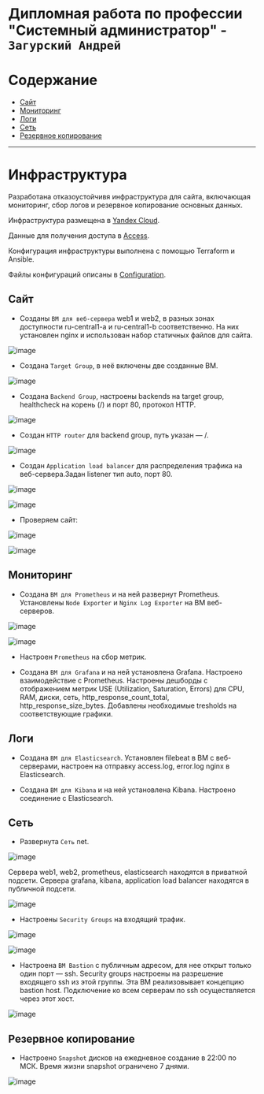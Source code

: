 # Дипломная работа по профессии "Системный администратор" - `Загурский Андрей`

Содержание
==========
* [Сайт](#Сайт)
* [Мониторинг](#Мониторинг)
* [Логи](#Логи)
* [Сеть](#Сеть)
* [Резервное копирование](#Резервное-копирование)


---------
# Инфраструктура

Разработана отказоустойчивя инфраструктура для сайта, включающая мониторинг, сбор логов и резервное копирование основных данных.

Инфраструктура размещена в [Yandex Cloud](https://console.cloud.yandex.ru/cloud/b1gcvt5l6bsrvg3nfac5).

Данные для получения доступа в [Access](https://github.com/Anders1994/Diplom/blob/main/Access.md).

Конфигурация инфраструктуры выполнена с помощью Terraform и Ansible.

Файлы конфигураций описаны в [Configuration](https://github.com/Anders1994/Diplom/blob/main/Configuration.md).

## Сайт

+ Созданы `ВМ для веб-сервера` web1 и web2, в разных зонах доступности ru-central1-a и ru-central1-b соответственно.
  На них установлен nginx и использован набор статичных файлов для сайта.

![image](https://github.com/Anders1994/Diplom/blob/main/ScreenShots/Nginx.png)

+ Создана `Target Group`, в неё включены две созданные ВМ.

![image](https://github.com/Anders1994/Diplom/blob/main/ScreenShots/Target_group.png)

+ Создана `Backend Group`, настроены backends на target group, healthcheck на корень (/) и порт 80, протокол HTTP.

![image](https://github.com/Anders1994/Diplom/blob/main/ScreenShots/Backend_group.png)

+ Создан `HTTP router` для backend group, путь указан — /.

![image](https://github.com/Anders1994/Diplom/blob/main/ScreenShots/Router.png)

+ Создан `Application load balancer` для распределения трафика на веб-сервера.Задан listener тип auto, порт 80.

![image](https://github.com/Anders1994/Diplom/blob/main/ScreenShots/Balancer.png)

![image](https://github.com/Anders1994/Diplom/blob/main/ScreenShots/Balancer_map.png)


+ Проверяем сайт:

![image](https://github.com/Anders1994/Diplom/blob/main/ScreenShots/Curl.png)

![image](https://github.com/Anders1994/Diplom/blob/main/ScreenShots/Site.png)

## Мониторинг

+ Создана `ВМ для Prometheus` и на ней развернут Prometheus.
  Установлены `Node Exporter` и `Nginx Log Exporter` на ВМ веб-серверов.

![image](https://github.com/Anders1994/Diplom/blob/main/ScreenShots/Node_exporter.png)

![image](https://github.com/Anders1994/Diplom/blob/main/ScreenShots/Log_exporter.png)

+ Настроен `Prometheus` на сбор метрик.

+ Создана `ВМ для Grafana` и на ней установлена Grafana.
  Настроено взаимодействие с Prometheus.
  Настроены дешборды с отображением метрик USE (Utilization, Saturation, Errors) для   CPU, RAM, диски, сеть, http_response_count_total, http_response_size_bytes.
  Добавлены необходимые tresholds на соответствующие графики.

## Логи

+ Cоздана `ВМ для Elasticsearch`.
  Установлен filebeat в ВМ с веб-серверами, настроен на отправку access.log, error.log   nginx в Elasticsearch.

+ Создана `ВМ для Kibana` и на ней установлена Kibana.
  Настроено соединение с Elasticsearch.

## Сеть

+ Развернута `Сеть` net.

![image](https://github.com/Anders1994/Diplom/blob/main/ScreenShots/Net.png)

Сервера web1, web2, prometheus, elasticsearch находятся в приватной подсети.
Сервера grafana, kibana, application load balancer находятся в публичной подсети.

![image](https://github.com/Anders1994/Diplom/blob/main/ScreenShots/VM.png)

+ Настроены `Security Groups` на входящий трафик.

![image](https://github.com/Anders1994/Diplom/blob/main/ScreenShots/Bastion_IN.png)

![image](https://github.com/Anders1994/Diplom/blob/main/ScreenShots/Security_IN.png)

+ Настроена `ВМ Bastion` с публичным адресом, для нее открыт только один порт — ssh.
  Security groups настроены на разрешение входящего ssh из этой группы.
  Эта ВМ реализовывает концепцию bastion host.
  Подключение ко всем серверам по ssh осуществляется через этот хост.

![image](https://github.com/Anders1994/Diplom/blob/main/ScreenShots/Bastion_SSH.png)

## Резервное копирование

+ Настроено `Snapshot` дисков на ежедневное создание в 22:00 по МСК.
  Время жизни snapshot ограничено 7 днями.

![image](https://github.com/Anders1994/Diplom/blob/main/ScreenShots/Snapshot.png)